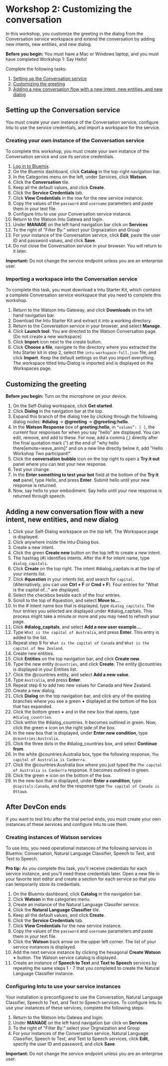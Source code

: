 # Workshop 2: Customizing the conversation 

In this workshop, you customize the greeting in the dialog from the Conversation service workspace and extend the conversation by adding new intents, new entities, and new dialog.

**Before you begin:** You must have a Mac or Windows laptop, and you must have completed Workshop 1: Say Hello!

Complete the following tasks:

1. [Setting up the Conversation service](#setting-up-the-conversation-service)
2. [Customizing the greeting](#customizing-the-greeting)
3. [Adding a new conversation flow with a new intent, new entities, and new dialog](#adding-a-new-conversation-flow-with-a-new-intent,-new-entities,-and-new-dialog)

## Setting up the Conversation service

You must create your own instance of the Conversation service, configure Intu to use the service credentials, and import a workspace for the service.

### Creating your own instance of the Conversation service

To complete this workshop, you must create your own instance of the Conversation service and use its service credentials.

1. [Log in to Bluemix](https://idaas.iam.ibm.com/idaas/mtfim/sps/authsvc?PolicyId=urn:ibm:security:authentication:asf:basicldapuser).
2. On the Bluemix dashboard, click **Catalog** in the top-right navigation bar.
3. In the Categories menu on the left, under Services, click **Watson**.
4. Click the **Conversation** tile.
  1. Keep all the default values, and click **Create**.
  2. Click the **Service Credentials** tab.
  3. Click **View Credentials** in the row for the new service instance.
  4. Copy the values of the `password` and `username` parameters and paste them in your text file.
5. Configure Intu to use your Conversation service instance.
  1.  Return to the Watson Intu Gatewa and login.
  2.  Under **MANAGE** on the left hand navigation bar click on **Services**
  3.  To the right of "Filter By:" select your Orgnaization and Group
  4.  For your instance of the Conversation service, click **Edit**, paste the user ID and password values, and click **Save**.
  5.  Do not close the Conversation service in your browser. You will return to it later.

**Important:** Do not change the service endpoint unless you are an enterprise user.

### Importing a workspace into the Conversation service

To complete this task, you must download a Intu Starter Kit, which contains a complete Conversation service workspace that you need to complete this workshop.

1. Return to the Watson Intu Gateway, and click **Downloads** on the left hand navigation bar.
2. Download the Intu Starter Kit and extract it into a working directory.
3. Return to the Conversation service in your browser, and select **Manage**.
4. Click **Launch tool**. You are directed to the Watson Conversation page. (Do not create a new workspace)
5. Click **Import** icon next to the create button.
6. Click **Choose a file**, navigate to the directory where you extracted the Intu Starter kit in step 2, select the `intu-workspace-full.json` file, and click **Import**. Keep the default settings so that you import everything. The workspace titled Intu-Dialog is imported and is displayed on the Workspaces page.

## Customizing the greeting

**Before you begin:** Turn on the microphone on your device.

1. On the Self-Dialog workspace, click **Get started**.
2. Click **Dialog** in the navigation bar at the top.
3. Expand this branch of the dialog tree by clicking through the following dialog nodes: **#dialog** -> **@greeting** -> **@greeting:hello**.
4. In the **Watson Response** box of **greeting:hello**, in `“values”: [ ]`, the current four responses for when you say "hello" are displayed. You can edit, remove, and add to these. For now, add a comma (,) directly after the final quotation mark (") at the end of "why hello there[emote=wave_anim]" and on a new line directly below it, add "Hello Workshop Two participant!".
5. Click the **conversation bubble** icon on the top right to open a **Try it out** panel where you can test your new response.
6. Test your change. 
  1. In the **Enter something to test your bot** field at the bottom of the **Try it out** panel, type Hello, and press **Enter**. Submit hello until your new response is returned.
  2. Now, say hello to your embodiment. Say hello until your new response is returned through speech.
  
## Adding a new conversation flow with a new intent, new entities, and new dialog

1. Click your Self-Dialog workspace on the top left. The Workspace page is displayed.
2. Click anywhere inside the Intu-Dialog box.
3. Create a new intent.
  1. Click the green **Create new** button on the top left to create a new intent.
  2. The hashtag (#) identifies intents. After the # for intent name, type `dialog_capitals`.
  3. Click **Create** on the top right. The intent #dialog_capitals is at the top of your intents list.
  4. Click **#question** in your intents list, and search for `capital`. (Alternatively, you can use **Ctrl + F** or **Cmd + F**). Four entries for "What is the capital of..." are displayed.
  5. Select the checkbox beside each of the four entries.
  6. Scroll to the top of #question, and select **Move to...**.
  7. In the # intent name box that is displayed, type `dialog_capitals`. The four entries you selected are displayed under #dialog_capitals. This process might take a minute or more and you may need to refresh your page.
  8. Click **#dialog_capitals**, and select **Add a new user example…**.
  9. Type `What is the capital of Australia`, and press **Enter**. This entry is added to the list.
  10. Repeat step 9 for `What is the capital of Canada` and `What is the capital of New Zealand`.
4. Create new entities.
  1. Click **Entities** on the top navigation bar, and click **Create new**.
  2. Type the new entity `@countries`, and click **Create**. The entity @countries is displayed in your Entities list.
  3. Click the @countries entity, and select **Add a new value**.
  4. Type `Australia`, and press **Enter**.
  5. Repeat step 6 to add two new values for Canada and New Zealand.
5. Create a new dialog.
  1. Click **Dialog** on the top navigation bar, and click any of the existing branches where you see a green **+** displayed at the bottom of the box that has expanded.
  2. Click the bottom green **+** and in the new box that opens, type `#dialog_countries`.
  3. Click within the #dialog_countries. It becomes outlined in green. Now, click the green **+** icon on the right side of the box. 
  4. In the new box that is displayed, under **Enter new condition**, type `@countries:Australia`.
  5. Click the three dots in the #dialog_countries box, and select **Continue from**. 
  6. In the white @countries:Australia box, type the following response, `The capital of Australia is Canberra`.
  7. Click the @countries:Australia box where you just typed the `The capital of Australia is Canberra` response. It becomes outlined in green.
  8. Click the green **+** icon on the bottom of the box. 
  9. In the new box that is displayed, under **Enter a condition**, type `@capitals:Canada`, and for the response type `The capital of Canada is Ottawa`.

## After DevCon ends

If you want to test Intu after the trial period ends, you must create your own instances of these services and configure Intu to use them.

### Creating instances of Watson services
To use Intu, you need operational instances of the following services in Bluemix: Conversation, Natural Language Classifier, Speech to Text, and Text to Speech.

**Pro tip:** As you complete this task, you'll receive credentials for each service instance, and you'll need these credentials later. Open a new file in your favorite text editor and create a section for each service so that you can temporarily store its credentials.

1. On the Bluemix dashboard, click **Catalog** in the navigation bar.
2. Click **Watson** in the categories menu.
3. Create an instance of the Natural Language Classifer service.
  1. Click the **Natural Language Classifier** tile.
  2. Keep all the default values, and click **Create**.
  3. Click the **Service Credentials** tab.
  4. Click **View Credentials** for the new service instance.
  5. Copy the values of the `password` and `username` parameters and paste them in your text file.
  6. Click the **Watson** back arrow on the upper left corner. The list of your service instances is displayed.
  7. Add the next service instance by clicking the hexagonal **Create Watson +** button. The Watson service catalog is displayed.
4. Create an instance of **Speech to Text** and **Text to Speech** services by repeating the same steps 1 - 7 that you completed to create the Natural Language Classifier instance.

### Configuring Intu to use your service instances
Your installation is preconfigured to use the Conversation, Natural Language Classifier, Speech to Text, and Text to Speech services. To configure Intu to use your instances of these services, complete the following steps:
 1.  Return to the Watson Intu Gatewa and login.
 2.  Under **MANAGE** on the left hand navigation bar click on **Services**
 3.  To the right of "Filter By:" select your Orgnaization and Group
 4.  For your instances of the Conversation service, Natural Language Classifier, Speech to Text, and Text to Speech services, click **Edit**, specify the user ID and password, and click **Save**.

**Important:** Do not change the service endpoint unless you are an enterprise user.
